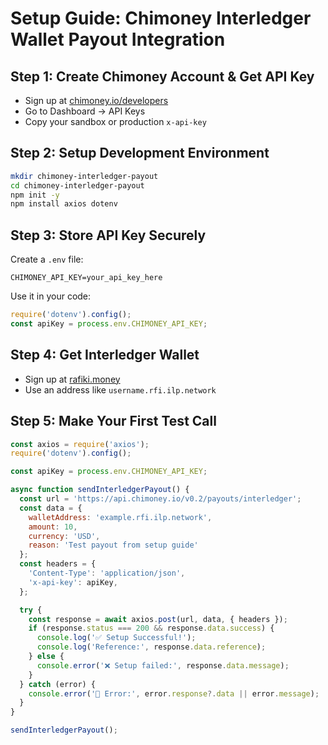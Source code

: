 # Setup Guide: Chimoney Interledger Wallet Payout Integration

## Step 1: Create Chimoney Account & Get API Key
- Sign up at [chimoney.io/developers](https://chimoney.io/developers)
- Go to Dashboard → API Keys
- Copy your sandbox or production `x-api-key`

## Step 2: Setup Development Environment
```bash
mkdir chimoney-interledger-payout
cd chimoney-interledger-payout
npm init -y
npm install axios dotenv
```

## Step 3: Store API Key Securely
Create a `.env` file:
```
CHIMONEY_API_KEY=your_api_key_here
```

Use it in your code:
```javascript
require('dotenv').config();
const apiKey = process.env.CHIMONEY_API_KEY;
```

## Step 4: Get Interledger Wallet
- Sign up at [rafiki.money](https://rafiki.money)
- Use an address like `username.rfi.ilp.network`

## Step 5: Make Your First Test Call
```javascript
const axios = require('axios');
require('dotenv').config();

const apiKey = process.env.CHIMONEY_API_KEY;

async function sendInterledgerPayout() {
  const url = 'https://api.chimoney.io/v0.2/payouts/interledger';
  const data = {
    walletAddress: 'example.rfi.ilp.network',
    amount: 10,
    currency: 'USD',
    reason: 'Test payout from setup guide'
  };
  const headers = {
    'Content-Type': 'application/json',
    'x-api-key': apiKey,
  };

  try {
    const response = await axios.post(url, data, { headers });
    if (response.status === 200 && response.data.success) {
      console.log('✅ Setup Successful!');
      console.log('Reference:', response.data.reference);
    } else {
      console.error('❌ Setup failed:', response.data.message);
    }
  } catch (error) {
    console.error('🚨 Error:', error.response?.data || error.message);
  }
}

sendInterledgerPayout();
```